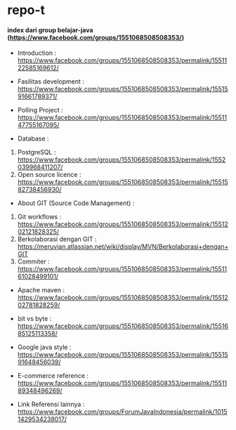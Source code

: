 # repo-t

#### index dari group belajar-java (https://www.facebook.com/groups/1551068508508353/)

* Introduction : 
https://www.facebook.com/groups/1551068508508353/permalink/1551122585169612/

* Fasilitas development : 
https://www.facebook.com/groups/1551068508508353/permalink/1551591661789371/

* Polling Project : 
https://www.facebook.com/groups/1551068508508353/permalink/1551147755167095/

* Database :
1. PostgreSQL :  https://www.facebook.com/groups/1551068508508353/permalink/1552039968411207/
2. Open source licence : 
https://www.facebook.com/groups/1551068508508353/permalink/1551582738456930/

* About GIT (Source Code Management) :
1. Git workflows : https://www.facebook.com/groups/1551068508508353/permalink/1551202121828325/<br/>
2. Berkolaborasi dengan GIT : https://meruvian.atlassian.net/wiki/display/MVN/Berkolaborasi+dengan+GIT
3. Commiter : https://www.facebook.com/groups/1551068508508353/permalink/1551161028499101/

* Apache maven : 
https://www.facebook.com/groups/1551068508508353/permalink/1551202781828259/

* bit vs byte : 
https://www.facebook.com/groups/1551068508508353/permalink/1551685125113358/

* Google java style : 
https://www.facebook.com/groups/1551068508508353/permalink/1551591648456039/

* E-commerce reference : 
https://www.facebook.com/groups/1551068508508353/permalink/1551189348496269/

* Link Referensi lainnya : 
https://www.facebook.com/groups/ForumJavaIndonesia/permalink/10151429534238017/
